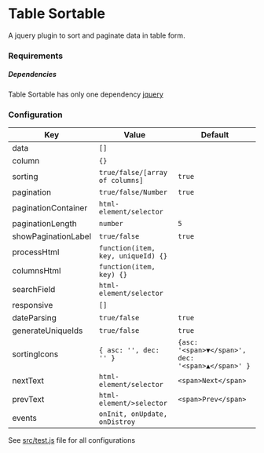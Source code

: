 # Table Sortable

A jquery plugin to sort and paginate data in table form.

### Requirements
##### Dependencies
Table Sortable has only one dependency [jquery](https://jquery.com/)

### Configuration

| Key                 | Value                                           | Default                                             |
| -------------       | -------------                                   | ------                                              |
| data                | `[]`                                            |                                                     |
| column              | `{}`                                            |                                                     |
| sorting             | `true/false/[array of columns]`                 | `true`                                              |
| pagination          | `true/false/Number`                             | `true`                                              |
| paginationContainer | `html-element/selector`                       |                                                     |
| paginationLength    | `number`                                        | `5`                                                 |
| showPaginationLabel | `true/false`                                    | `true`                                              |
| processHtml         | `function(item, key, uniqueId) {}`              |                                                     |
| columnsHtml         | `function(item, key) {}`                        |                                                     |
| searchField         | `html-element/selector`                      |                                                     |
| responsive          | `[]`                                            |                                                     |
| dateParsing         | `true/false`                                    | `true`                                              |
| generateUniqueIds   | `true/false`                                    | `true`                                              |
| sortingIcons        | `{ asc: '', dec: '' }`                          | `{asc: '<span>▼</span>', dec: '<span>▲</span>' }`  |
| nextText            | `html-element/selector`                      | `<span>Next</span>`                                 |
| prevText            | `html-element/>selector`                      | `<span>Prev</span>`                                 |
| events              | `onInit, onUpdate, onDistroy`                   |                                                     |


See [src/test.js](https://github.com/ravid7000/table-sortable/blob/master/src/test.js) file for all configurations
